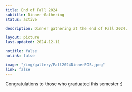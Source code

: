 ```yaml
---
title: End of Fall 2024
subtitle: Dinner Gathering
status: active

description: Dinner gathering at the end of Fall 2024.

layout: picture
last-updated: 2024-12-11

notitle: false
nolink: false 

image: "/img/gallery/Fall2024DinnerEOS.jpeg"
link: false
---
```


Congratulations to those who graduated this semester :)
